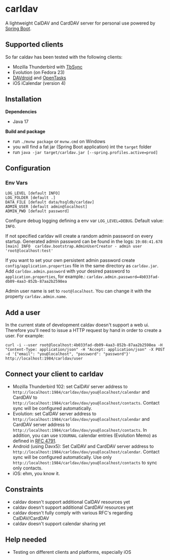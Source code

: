 carldav 
=======

A lightweight CalDAV and CardDAV server for personal use powered by [Spring Boot](http://projects.spring.io/spring-boot/).

Supported clients
-----------------

So far caldav has been tested with the following clients:
- Mozilla Thunderbird with [TbSync](https://github.com/jobisoft/TbSync)
- Evolution (on Fedora 23)
- [DAVdroid](https://play.google.com/store/apps/details?id=at.bitfire.davdroid) and [OpenTasks](https://play.google.com/store/apps/details?id=org.dmfs.tasks)
- iOS iCalendar (version 4)


Installation
------------

**Dependencies**

- Java 17

**Build and package**

- run `./mvnw package` or `mvnw.cmd` on Windows
- you will find a fat jar (Spring Boot application) int the `target` folder
- run `java -jar target/carldav.jar [--spring.profiles.active=prod]`


Configuration
-------------

### Env Vars

```
LOG_LEVEL [default INFO]
LOG_FOLDER [default .]
DATA_FILE [default data/hsqldb/carldav]
ADMIN_USER [default admin@localhost]
ADMIN_PWD [default password]

```

Configure debug logging defining a env var `LOG_LEVEL=DEBUG`. Default value: `INFO`.

If not specified carldav will create a random admin password on every startup. Generated admin password can be found in the logs:
`19:08:41.678 [main] INFO  carldav.bootstrap.AdminUserCreator - admin user 'root@localhost:test'`

If you want to set your own persistent admin password create `config/application.properties` file in the same directory as `carldav.jar`.
Add `carldav.admin.password` with your desired password to `application.properties`, for example.: `carldav.admin.password=4b033fad-db09-4aa3-852b-87aa2b2598ea`

Admin user name is set to `root@localhost`. You can change it with the property `carldav.admin.name`.

Add a user
----------

In the current state of development caldav doesn't support a web ui. Therefore you'll need to issue a HTTP request by hand in order to create a user. For example:

`curl -i --user root@localhost:4b033fad-db09-4aa3-852b-87aa2b2598ea -H "Content-Type: application/json" -H "Accept: application/json" -X POST -d '{"email": "you@localhost", "password": "password"}' http://localhost:1984/carldav/user`

Connect your client to carldav
------------------------------

- Mozilla Thunderbird 102: set CalDAV server address to `http://localhost:1984/carldav/dav/you@localhost/calendar` and CardDAV to `http://localhost:1984/carldav/dav/you@localhost/contacts`. Contact sync will be configured automatically.
- Evolution: set CalDAV server address to `http://localhost:1984/carldav/dav/you@localhost/calendar` and CardDAV server address to `http://localhost:1984/carldav/dav/you@localhost/contacts`. In addition, you can use `VJOURNAL` calendar entries (Evolution Memo) as defined in [RFC 4791](https://tools.ietf.org/html/rfc4791).
- Android (using Davx5): Set CalDAV and CardDAV server address to `http://localhost:1984/carldav/dav/you@localhost/calendar`. Contact sync will be configured automatically. Use only `http://localhost:1984/carldav/dav/you@localhost/contacts` to sync only contacts.
- iOS: ehm, you know it.

Constraints
----------

- caldav doesn't support additional CalDAV resources yet
- caldav doesn't support additional CardDAV resources yet
- caldav doesn't fully comply with various RFC's regarding CalDAV/CardDAV                                       
- caldav doesn't support calendar sharing yet


Help needed
-----------

- Testing on different clients and platforms, especially iOS
